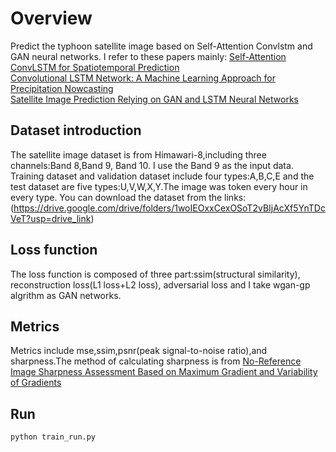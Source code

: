 # Overview
Predict the typhoon satellite image based on Self-Attention Convlstm and GAN neural networks.
I refer to these papers mainly:
[Self-Attention ConvLSTM for Spatiotemporal Prediction](https://doi.org/10.1609/aaai.v34i07.6819)  
[Convolutional LSTM Network: A Machine Learning Approach for Precipitation Nowcasting](https://paperswithcode.com/paper/convolutional-lstm-network-a-machine-learning)  
[Satellite Image Prediction Relying on GAN and LSTM Neural Networks](https://ieeexplore.ieee.org/abstract/document/8761462)

## Dataset introduction
The satellite image dataset is from Himawari-8,including three channels:Band 8,Band 9, Band 10.
I use the Band 9 as the input data.
Training dataset and validation dataset include four types:A,B,C,E and the test dataset are five types:U,V,W,X,Y.The image was token every hour in every type.
You can download the dataset from the links:(https://drive.google.com/drive/folders/1woIEOxxCexOSoT2vBIjAcXf5YnTDcVeT?usp=drive_link)

## Loss function 
The loss function is composed of three part:ssim(structural similarity), reconstruction loss(L1 loss+L2 loss), adversarial loss and I take wgan-gp algrithm as GAN networks.

## Metrics
Metrics include mse,ssim,psnr(peak signal-to-noise ratio),and sharpness.The method of calculating sharpness is from [No-Reference Image Sharpness Assessment Based on Maximum Gradient and Variability of Gradients](https://ieeexplore.ieee.org/document/8168377)

## Run
```
python train_run.py
```
